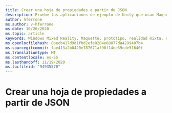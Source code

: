 ```yaml
---
title: Crear una hoja de propiedades a partir de JSON
description: Pruebe las aplicaciones de ejemplo de Unity que usan Maquette.
author: hferrone
ms.author: v-hferrone
ms.date: 10/26/2020
ms.topic: article
keywords: Windows Mixed Reality, Maquette, prototipo, realidad mixta, realidad virtual, VR, MR, comentarios, centro de comentarios, errores
ms.openlocfilehash: 8becb417d9d1fbd2efe0284e88877da4299407b4
ms.sourcegitcommit: fae413a2b0420e787671af90f14ee39cde51640f
ms.translationtype: MT
ms.contentlocale: es-ES
ms.lasthandoff: 11/19/2020
ms.locfileid: "94935570"
---
```

# <a name="creating-a-property-sheet-from-json"></a>Crear una hoja de propiedades a partir de JSON

<!-- TODO(Harrison/Stefan): Need cool header image from tutorial -->

<!-- TODO(Stefan): Create tutorial content and screenshots -->

